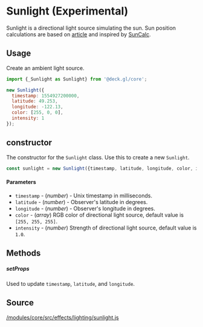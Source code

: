 # Sunlight (Experimental)

Sunlight is a directional light source simulating the sun. Sun position calculations are based on [article](http://aa.quae.nl/en/reken/zonpositie.html) and inspired by [SunCalc](https://www.npmjs.com/package/suncalc). 

## Usage 

Create an ambient light source.

```js
import {_Sunlight as Sunlight} from '@deck.gl/core';

new Sunlight({
  timestamp: 1554927200000, 
  latitude: 49.253,
  longitude: -122.13,
  color: [255, 0, 0],
  intensity: 1
});
```

## constructor

The constructor for the `Sunlight` class. Use this to create a new `Sunlight`.

```js
const sunlight = new Sunlight({timestamp, latitude, longitude, color, intensity});
```

#### Parameters
* `timestamp` - (*number*) - Unix timestamp in milliseconds.
* `latitude` - (*number*) - Observer's latitude in degrees.
* `longitude` - (*number*) - Observer's longitude in degrees.
* `color` - (*array*)  RGB color of directional light source, default value is `[255, 255, 255]`.
* `intensity` - (*number*) Strength of directional light source, default value is `1.0`.

## Methods

##### setProps

Used to update `timestamp`, `latitude`, and `longitude`.

## Source

[/modules/core/src/effects/lighting/sunlight.js](https://github.com/uber/deck.gl/tree/master/modules/core/src/effects/lighting/sunlight.js)
